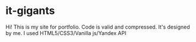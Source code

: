 # it-gigants
Hi! This is my site for portfolio.
Code is valid and compressed. It's designed by me.
I used HTML5/CSS3/Vanilla js/Yandex API
